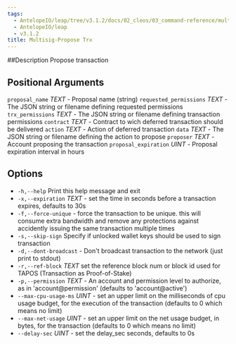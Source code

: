 ```yaml
---
tags:
  - AntelopeIO/leap/tree/v3.1.2/docs/02_cleos/03_command-reference/multisig/multisig-propose_trx.md
  - AntelopeIO/leap
  - v3.1.2
title: Multisig-Propose Trx
---
```

##Description
Propose transaction

## Positional Arguments

`proposal_name` _TEXT_ - Proposal name (string)
`requested_permissions` _TEXT_  - The JSON string or filename defining requested permissions
`trx_permissions` _TEXT_ - The JSON string or filename defining transaction permissions
`contract` _TEXT_ - Contract to wich deferred transaction should be delivered
`action` _TEXT_ - Action of deferred transaction
`data` _TEXT_ - The JSON string or filename defining the action to propose
`proposer` _TEXT_ - Account proposing the transaction
`proposal_expiration` _UINT_ - Proposal expiration interval in hours

## Options

- `-h,--help` Print this help message and exit
- `-x,--expiration` _TEXT_ - set the time in seconds before a transaction expires, defaults to 30s
- `-f,--force-unique` - force the transaction to be unique. this will consume extra bandwidth and remove any protections against accidently issuing the same transaction multiple times
- `-s,--skip-sign` Specify if unlocked wallet keys should be used to sign transaction
- `-d,--dont-broadcast` - Don't broadcast transaction to the network (just print to stdout)
- `-r,--ref-block` _TEXT_         set the reference block num or block id used for TAPOS (Transaction as Proof-of-Stake)
- `-p,--permission`  _TEXT_ - An account and permission level to authorize, as in 'account@permission' (defaults to 'account@active')
- `--max-cpu-usage-ms` _UINT_ - set an upper limit on the milliseconds of cpu usage budget, for the execution of the transaction (defaults to 0 which means no limit)
- `--max-net-usage` _UINT_ - set an upper limit on the net usage budget, in bytes, for the transaction (defaults to 0 which means no limit)
- `--delay-sec` _UINT_ - set the delay_sec seconds, defaults to 0s
